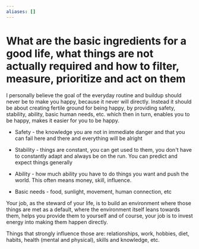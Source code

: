 ```yaml
---
aliases: []
---
```


# What are the basic ingredients for a good life, what things are not actually required and how to filter, measure, prioritize and act on them

I personally believe the goal of the everyday routine and buildup should never be to make you happy, because it never will directly. Instead it should be about creating fertile ground for being happy, by providing safety, stability, ability, basic human needs, etc. which then in turn, enables you to be happy, makes it easier for you to be happy.

- Safety - the knowledge you are not in immediate danger and that you can fail here and there and everything will be alright

- Stability - things are constant, you can get used to them, you don't have to constantly adapt and always be on the run. You can predict and expect things generally

- Ability - how much ability you have to do things you want and push the world. This often means money, skill, influence. 

- Basic needs - food, sunlight, movement, human connection, etc

Your job, as the steward of your life, is to build an environment where those things are met as a default, where the environment itself leans towards them, helps you provide them to yourself and of course, your job is to invest energy into making them happen directly.

Things that strongly influence those are: relationships, work, hobbies, diet, habits, health (mental and physical), skills and knowledge, etc.



